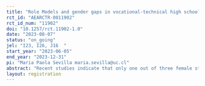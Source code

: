 ```yaml
---
title: "Role Models and gender gaps in vocational-technical high schools in Chile."
rct_id: "AEARCTR-0011902"
rct_id_num: "11902"
doi: "10.1257/rct.11902-1.0"
date: "2023-08-07"
status: "on_going"
jel: "I23, I26, J16  "
start_year: "2023-06-05"
end_year: "2023-12-31"
pi: "Maria Paola Sevilla maria.sevilla@uc.cl"
abstract: "Recent studies indicate that only one out of three female students persists in their chosen field when it is historically dominated by males, whereas male students persist at a rate of 70%. This research project uses an experimental approach to study the effects of incorporating female role models (role-model) in delivering information on educational and occupational alternatives related to Industrial Maintenance and Automation 4.0 among female students in vocational-technical high schools in Chile (EMTP by its acronym in Spanish) in the context of a middle-income country.  The experiment involves a short-term intervention where male and female students from Electrical, Electronics, Industrial Mechanics, Automotive Mechanics, and Programming specializations in 80 EMTP institutions are introduced to the labor context, qualifications, and occupational profiles of the multisector of Industrial Maintenance and Automation 4.0. Furthermore, the students receive guidance on the associated educational and occupational pathways. In the “treatment” institutions, the information and guidance will include life stories of three female professionals who have built their educational and occupational careers from EMTP to the Industrial Maintenance and Automation 4.0 multisector. In the remaining “control" institutions, neutral gender-oriented information and guidance will be provided. We will study the effects of the exposure to role-models through video on educational aspirations and mechanisms such as gender stereotypes on women in EMTP careers."
layout: registration
---
```


